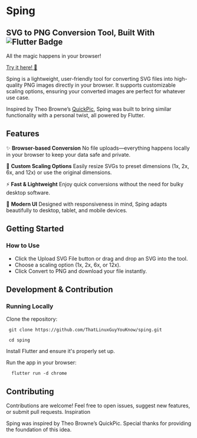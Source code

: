 # Sping
## SVG to PNG Conversion Tool, Built With <img alt="Flutter Badge" src="https://img.shields.io/badge/Flutter-0000FF.svg?&style=for-the-badge&logo=Flutter&logoColor=white" />

All the magic happens in your browser!

[Try it here! 🚀](https://sping.netlify.app)

Sping is a lightweight, user-friendly tool for converting SVG files into high-quality PNG images directly in your browser. It supports customizable scaling options, ensuring your converted images are perfect for whatever use case.

Inspired by Theo Browne’s [QuickPic](https://github.com/t3dotgg/quickpic), Sping was built to bring similar functionality with a personal twist, all powered by Flutter.

## Features

✨ **Browser-based Conversion**
No file uploads—everything happens locally in your browser to keep your data safe and private.

📏 **Custom Scaling Options**
Easily resize SVGs to preset dimensions (1x, 2x, 6x, and 12x) or use the original dimensions.

⚡ **Fast & Lightweight**
Enjoy quick conversions without the need for bulky desktop software.

🎨 **Modern UI**
Designed with responsiveness in mind, Sping adapts beautifully to desktop, tablet, and mobile devices.

## Getting Started

### How to Use

- Click the Upload SVG File button or drag and drop an SVG into the tool.
- Choose a scaling option (1x, 2x, 6x, or 12x).
- Click Convert to PNG and download your file instantly.



## Development & Contribution

### Running Locally

Clone the repository:
```
 git clone https://github.com/ThatLinuxGuyYouKnow/sping.git
```

```
 cd sping
```

Install Flutter and ensure it's properly set up.

Run the app in your browser:
```
  flutter run -d chrome
```

## Contributing

Contributions are welcome! Feel free to open issues, suggest new features, or submit pull requests.
Inspiration

Sping was inspired by Theo Browne’s QuickPic. Special thanks for providing the foundation of this idea.
